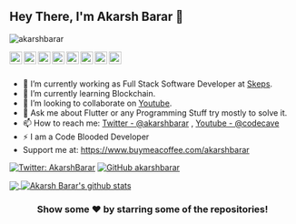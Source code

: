 ## Hey There, I'm Akarsh Barar 👋

<p align="left"> <img src="https://komarev.com/ghpvc/?username=akarshbarar&label=Views&color=blue&style=plastic" alt="akarshbarar" /> </p>

<a href="https://twitter.com/CodeCave2">
  <img align="left" alt="CodeCave's Twitter" width="22px" src="https://cdn.jsdelivr.net/npm/simple-icons@v3/icons/twitter.svg" />
</a>
<a href="https://twitter.com/AkarshBarar">
  <img align="left" alt="Akarsh's Twitter" width="22px" src="https://cdn.jsdelivr.net/npm/simple-icons@v3/icons/twitter.svg" />
</a>
<a href="https://www.linkedin.com/in/akarsh-barar-50588b131/">
  <img align="left" alt="Akarsh Barar's Linkdein" width="22px" src="https://cdn.jsdelivr.net/npm/simple-icons@v3/icons/linkedin.svg" />
</a>
<a href="https://github.com/akarshbarar">
  <img align="left" alt="Akarsh Barar's Github" width="22px" src="https://cdn.jsdelivr.net/npm/simple-icons@v3/icons/github.svg" />
</a>
<a href="https://www.instagram.com/mycodecave/">
  <img align="left" alt="Akarsh Barar || CodeCave 's Instagram" width="22px" src="https://cdn.jsdelivr.net/npm/simple-icons@v3/icons/instagram.svg" />
</a>
<a href="https://www.facebook.com/akarsh.barar.7">
  <img align="left" alt="Akarsh Barar's Facebook" width="22px" src="https://cdn.jsdelivr.net/npm/simple-icons@v3/icons/facebook.svg" />
</a>
<a href="https://www.youtube.com/c/CodeCave">
  <img align="left" alt="CodeCave's Youtube" width="22px" src="https://cdn.jsdelivr.net/npm/simple-icons@v3/icons/youtube.svg" />
</a>
<a href="https://chat.whatsapp.com/JoALuglQOKtHeNXE0wlfoK">
  <img align="left" alt="Join Whatsapp Group" width="22px" src="https://cdn.jsdelivr.net/npm/simple-icons@v3/icons/whatsapp.svg" />
</a>

<br/>
<br/>



- 🔭 I’m currently working as Full Stack Software Developer at [Skeps](https://www.skeps.com).
- 🌱 I’m currently learning Blockchain.
- 👯 I’m looking to collaborate on [Youtube](https://www.youtube.com/c/CodeCave).
- 💬 Ask me about Flutter or any Programming Stuff try mostly to solve it.
- 📫 How to reach me: [Twitter - @akarshbarar](https://twitter.com/AkarshBarar) , [Youtube - @codecave](https://www.youtube.com/c/CodeCave)
- ⚡ I am a Code Blooded Developer
- Support me at: https://www.buymeacoffee.com/akarshbarar

[![Twitter: AkarshBarar](https://img.shields.io/twitter/follow/CodeCave2?style=social)](https://twitter.com/CodeCave2)
[![GitHub akarshbarar](https://img.shields.io/github/followers/akarshbarar?label=follow&style=social)](https://github.com/akarshbarar)

   

<a href="https://github.com/akarshbarar">
  <img align="center" src="https://github-readme-stats.vercel.app/api/top-langs/?username=akarshbarar&theme=dark&hide_langs_below=1" />
</a>
<a href="https://github.com/akarshbarar">
 <img align="center" src="https://github-readme-stats.vercel.app/api?username=akarshbarar&show_icons=true&theme=dracula&line_height=27" alt="Akarsh Barar's github stats"/>
</a>


<div align="center">

### Show some ❤️ by starring some of the repositories!

</div>
